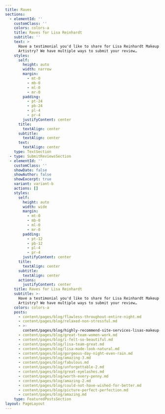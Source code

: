 ```yaml
---
title: Raves
sections:
  - elementId: ''
    customClass: ''
    colors: colors-a
    title: Raves for Lisa Reinhardt
    subtitle: ''
    text: >
      Have a testimonial you'd like to share for Lisa Reinhardt Makeup &
      Artistry? We have multiple ways to submit your review…
    styles:
      self:
        height: auto
        width: narrow
        margin:
          - mt-0
          - mb-0
          - ml-0
          - mr-0
        padding:
          - pt-24
          - pb-24
          - pl-4
          - pr-4
        justifyContent: center
      title:
        textAlign: center
      subtitle:
        textAlign: center
      text:
        textAlign: center
    type: TextSection
  - type: SubmitReviewsSection
  - elementId: ''
    customClass: ''
    showDate: false
    showAuthor: false
    showExcerpt: true
    variant: variant-b
    actions: []
    styles:
      self:
        height: auto
        width: wide
        margin:
          - mt-0
          - mb-0
          - ml-0
          - mr-0
        padding:
          - pt-12
          - pb-12
          - pl-4
          - pr-4
        justifyContent: center
      title:
        textAlign: center
      subtitle:
        textAlign: center
      actions:
        justifyContent: center
    title: Raves for Lisa Reinhardt
    subtitle: >-
      Have a testimonial you'd like to share for Lisa Reinhardt Makeup &
      Artistry? We have multiple ways to submit your review…
    colors: colors-a
    posts:
      - content/pages/blog/flawless-throughout-entire-night.md
      - content/pages/blog/relaxed-non-stressful.md
      - >-
        content/pages/blog/highly-recommend-site-services-lisas-makeup-artistry.md
      - content/pages/blog/great-team-women-work.md
      - content/pages/blog/i-felt-so-beautiful.md
      - content/pages/blog/lisa-team-great.md
      - content/pages/blog/lisa-made-look-natural.md
      - content/pages/blog/gorgeous-day-night-even-rain.md
      - content/pages/blog/amazing-3.md
      - content/pages/blog/fabulous.md
      - content/pages/blog/unforgettable-2.md
      - content/pages/blog/great-eyelashes.md
      - content/pages/blog/worth-every-penny.md
      - content/pages/blog/amazing-2.md
      - content/pages/blog/could-not-have-wished-for-better.md
      - content/pages/blog/picture-perfect-perfection.md
      - content/pages/blog/amazing.md
    type: FeaturedPostsSection
layout: PageLayout
---
```

